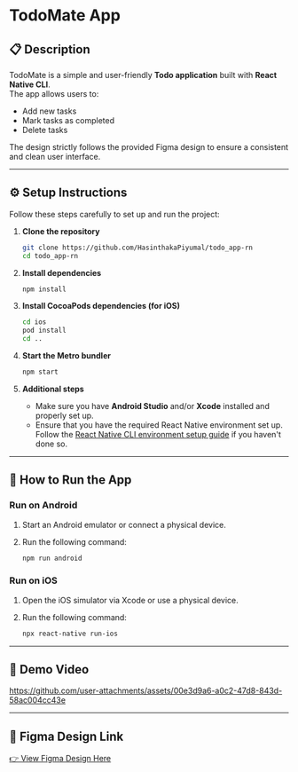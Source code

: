 # TodoMate App

## 📋 Description

TodoMate is a simple and user-friendly **Todo application** built with **React Native CLI**.  
The app allows users to:

- Add new tasks
- Mark tasks as completed
- Delete tasks

The design strictly follows the provided Figma design to ensure a consistent and clean user interface.

---

## ⚙️ Setup Instructions

Follow these steps carefully to set up and run the project:

1.  **Clone the repository**

    ```bash
    git clone https://github.com/HasinthakaPiyumal/todo_app-rn
    cd todo_app-rn

    ```

2.  **Install dependencies**

    ```bash
    npm install

    ```

3.  **Install CocoaPods dependencies (for iOS)**

    ```bash
    cd ios
    pod install
    cd ..

    ```

4.  **Start the Metro bundler**

    ```bash
    npm start

    ```

5.  **Additional steps**

    - Make sure you have **Android Studio** and/or **Xcode** installed and properly set up.
    - Ensure that you have the required React Native environment set up. Follow the [React Native CLI environment setup guide](https://reactnative.dev/docs/environment-setup) if you haven't done so.

---

## 📱 How to Run the App

### Run on Android

1.  Start an Android emulator or connect a physical device.
2.  Run the following command:

    ```bash
    npm run android

    ```

### Run on iOS

1.  Open the iOS simulator via Xcode or use a physical device.
2.  Run the following command:

    ```bash
    npx react-native run-ios

    ```

---


## 🎥 Demo Video

https://github.com/user-attachments/assets/00e3d9a6-a0c2-47d8-843d-58ac004cc43e

---

## 🎨 Figma Design Link

[👉 View Figma Design Here](https://www.figma.com/design/j8eq36FCqQJqmqNLP9VlpT/Todo-App---SE-21-036?node-id=0-1&t=OQIar5JtTDE35pM4-1)

